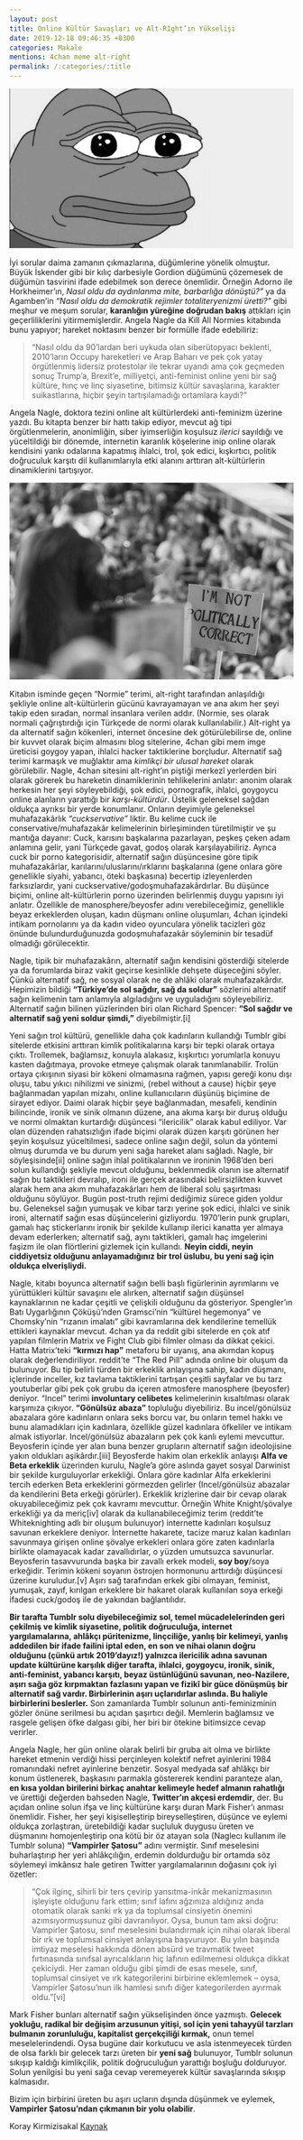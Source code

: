 ```yaml
---
layout: post
title: Online Kültür Savaşları ve Alt-RIght’ın Yükselişi
date: 2019-12-18 09:46:35 +0300
categories: Makale
mentions: 4chan meme alt-right
permalink: /:categories/:title
---
```


![image](../images/pepefroggiebw.png)

İyi sorular daima zamanın çıkmazlarına, düğümlerine yönelik olmuştur. Büyük İskender gibi bir kılıç darbesiyle Gordion düğümünü çözemesek de düğümün tasvirini ifade edebilmek son derece önemlidir. Örneğin Adorno ile Horkheimer’ın, _Nasıl oldu da aydınlanma mite, barbarlığa dönüştü?”_ ya da Agamben’in _“Nasıl oldu da demokratik rejimler totaliteryenizmi üretti?”_ gibi meşhur ve meşum sorular, **karanlığın yüreğine doğrudan bakış** attıkları için geçerliliklerini yitirmemişlerdir. Angela Nagle da Kill All Normies kitabında bunu yapıyor; hareket noktasını benzer bir formülle ifade edebiliriz: 

>“Nasıl oldu da 90’lardan beri uykuda olan siberütopyacı beklenti, 2010’ların Occupy hareketleri ve Arap Baharı ve pek çok yatay örgütlenmiş lidersiz protestolar ile tekrar uyandı ama çok geçmeden sonuç Trump’a, Brexit’e, milliyetçi, anti-feminist online yeni bir sağ kültüre, hınç ve linç siyasetine, bitimsiz kültür savaşlarına, karakter suikastlarına, hiçbir şeyin tartışılamadığı ortamlara kaydı?”

Angela Nagle, doktora tezini online alt kültürlerdeki anti-feminizm üzerine yazdı. Bu kitapta benzer bir hattı takip ediyor, mevcut ağ tipi örgütlenmelerin, anonimliğin, siber iyimserliğin koşulsuz _ilerici_ sayıldığı ve yüceltildiği bir dönemde, internetin karanlık köşelerine inip online olarak kendisini yankı odalarına kapatmış ihlalci, trol, şok edici, kışkırtıcı, politik doğruculuk karşıtı dil kullanımlarıyla etki alanını arttıran alt-kültürlerin dinamiklerini tartışıyor.

![image](../images/politicallycorrect.png)

Kitabın isminde geçen “Normie” terimi, alt-right tarafından anlaşıldığı şekliyle online alt-kültürlerin gücünü kavrayamayan ve ana akım her şeyi takip eden sıradan, normal insanlara verilen addır. (Normie, ses olarak normali çağrıştırdığı için Türkçede de normi olarak kullanılabilir.) Alt-right ya da alternatif sağın kökenleri, internet öncesine dek götürülebilirse de, online bir kuvvet olarak biçim almasını blog sitelerine, 4chan gibi mem imge üreticisi goygoy yapan, ihlalci hacker taktiklerine borçludur. Alternatif sağ terimi karmaşık ve muğlaktır ama _kimlikçi bir ulusal hareket_ olarak görülebilir. Nagle, 4chan sitesini alt-right’ın piştiği merkezî yerlerden biri olarak görerek bu hareketin dinamiklerinin tehlikelerini anlatır: anonim olarak herkesin her şeyi söyleyebildiği, şok edici, pornografik, ihlalci, goygoycu online alanların yarattığı bir _karşı-kültürdür_. Üstelik geleneksel sağdan oldukça ayrıksı bir yerde konumlanır. Onların deyimiyle geleneksel muhafazakârlık _“cuckservative”_ liktir. Bu kelime cuck ile conservative/muhafazakâr kelimelerinin birleşiminden türetilmiştir ve şu mantığa dayanır: Cuck, karısını başkalarına pazarlayan, peşkeş çeken adam anlamına gelir, yani Türkçede gavat, godoş olarak karşılayabiliriz. Ayrıca cuck bir porno kategorisidir, alternatif sağın düşüncesine göre tipik muhafazakârlar, karılarını/uluslarını/ırklarını başkalarına (gene onlara göre genellikle siyahi, yabancı, öteki başkasına) becertip izleyenlerden farksızlardır, yani cuckservative/godoşmuhafazakârdırlar. Bu düşünce biçimi, online alt-kültürlerin porno üzerinden belirlenmiş duygu yapısını iyi anlatır. Özellikle de manosphere/beyosfer adını verebileceğimiz, genellikle beyaz erkeklerden oluşan, kadın düşmanı online oluşumları, 4chan içindeki intikam pornolarını ya da kadın video oyunculara yönelik tacizleri göz önünde bulundurduğunuzda godoşmuhafazakâr söyleminin bir tesadüf olmadığı görülecektir.

Nagle, tipik bir muhafazakârın, alternatif sağın kendisini gösterdiği sitelerde ya da forumlarda biraz vakit geçirse kesinlikle dehşete düşeceğini söyler. Çünkü alternatif sağ, ne sosyal olarak ne de ahlâki olarak muhafazakârdır. Hepimizin bildiği **“Türkiye’de sol sağdır, sağ da soldur”** sözlerini alternatif sağın kelimenin tam anlamıyla algıladığını ve uyguladığını söyleyebiliriz. Alternatif sağın bilinen yüzlerinden biri olan Richard Spencer: **“Sol sağdır ve alternatif sağ yeni soldur şimdi,”** diyebilmiştir.[i]

Yeni sağın trol kültürü, genellikle daha çok kadınların kullandığı Tumblr gibi sitelerde etkisini arttıran kimlik politikalarına karşı bir tepki olarak ortaya çıktı. Trollemek, bağlamsız, konuyla alakasız, kışkırtıcı yorumlarla konuyu kasten dağıtmaya, provoke etmeye çalışmak olarak tanımlanabilir. Trolün ortaya çıkışının siyasi bir kökeni olmamasına rağmen, yapısı gereği konu dışı oluşu, tabu yıkıcı nihilizmi ve sinizmi, (rebel without a cause) hiçbir şeye bağlanmadan yapılan mizahı, online kullanıcıların düşünüş biçimine de sirayet ediyor. 
Daimi olarak hiçbir şeye bağlanmadan, mesafeli, kendinin bilincinde, ironik ve sinik olmanın düzene, ana akıma karşı bir duruş olduğu ve normi olmaktan kurtardığı düşüncesi “ilericilik” olarak kabul ediliyor. Var olan düzenden rahatsızlığın ifade biçimi olarak düzen karşıtı görünen her şeyin koşulsuz yüceltilmesi, sadece online sağın değil, solun da yöntemi olmuş durumda ve bu durum yeni sağa hareket alanı sağladı. Nagle, bir söyleşisinde[ii] online sağın ihlal politikalarının ve ironinin 1968’den beri solun kullandığı şekliyle mevcut olduğunu, beklenmedik olanın ise alternatif sağın bu taktikleri devralıp, ironi ile gerçek arasındaki belirsizlikten kuvvet alarak hem ana akım muhafazakârları hem de liberal solu şaşırtması olduğunu söylüyor. Bugün post-truth rejimi dediğimiz sürece giden yoldur bu. Geleneksel sağın yumuşak ve kibar tarzı yerine şok edici, ihlalci ve sinik ironi, alternatif sağın esas düşüncelerini gizliyordu. 1970’lerin punk grupları, gamalı haç stickerlarını ironik bir şekilde kullanıp ilerici kanatta yer almaya devam ederlerken; alternatif sağ, aynı taktikleri, gamalı haç imgelerini faşizm ile olan flörtlerini gizlemek için kullandı. **Neyin ciddi, neyin ciddiyetsiz olduğunu anlayamadığınız bir trol üslubu, bu yeni sağ için oldukça elverişliydi.**

Nagle, kitabı boyunca alternatif sağın belli başlı figürlerinin ayrımlarını ve yürüttükleri kültür savaşını ele alırken, alternatif sağın düşünsel kaynaklarının ne kadar çeşitli ve çelişkili olduğunu da gösteriyor. Spengler’ın Batı Uygarlığının Çöküşü’nden Gramsci’nin “kültürel hegemonya” ve Chomsky’nin “rızanın imalatı” gibi kavramlarına dek kendilerine temellük ettikleri kaynaklar mevcut. 4chan ya da reddit gibi sitelerde en çok atıf yapılan filmlerin Matrix ve Fight Club gibi filmler olması da dikkat çekici. Hatta Matrix’teki **“kırmızı hap”** metaforu bir uyanış, ana akımdan kopuş olarak değerlendiriliyor. reddit’te “The Red Pill” adında online bir oluşum da bulunuyor. Bu tip belirli türden bir erkeklik anlayışına sahip, kadın düşmanı, içlerinde inceller, kız tavlama taktiklerini tartışan çeşitli sayfalar ve bu tarz youtuberlar gibi pek çok grubu da içeren atmosfere manosphere (beyosfer) deniyor. “Incel” terimi **involuntary celibetes** kelimelerinin kısaltılması olarak karşımıza çıkıyor. **“Gönülsüz abaza”** topluluğu diyebiliriz. Bu incel/gönülsüz abazalara göre kadınların onlara seks borcu var, bu onların temel hakkı ve bunu alamadıkları için kadınlara, özellikle güzel kadınlara öfkeliler ve intikam almak istiyorlar. Incel/gönülsüz abazaların pek çok kanlı eylemi mevcuttur. Beyosferin içinde yer alan buna benzer grupların alternatif sağın ideolojisine yakın oldukları aşikârdır.[iii] Beyosferde hakim olan erkeklik anlayışı **Alfa ve Beta erkeklik** üzerinden kurulu, Nagle’a göre aslında gayet sosyal Darwinist bir şekilde kurguluyorlar erkekliği. Onlara göre kadınlar Alfa erkeklerini tercih ederken Beta erkeklerini görmezden gelirler (Incel/gönülsüz abazalar da kendilerini Beta erkeği görürler). Erkeklik krizlerine dair bir cevap olarak okuyabileceğimiz pek çok kavramı mevcuttur. Örneğin White Knight/şövalye erkekliği ya da meriç[iv] olarak da kullanabileceğimiz terim (reddit’te Whiteknighting adlı bir oluşum bulunuyor) internette kadınları koşulsuz savunan erkeklere deniyor. İnternette hakarete, tacize maruz kalan kadınları savunmaya girişen online şövalye erkekleri onlara göre zaten kadınlarla birlikte olamayacak kadar zavallıdırlar, o yüzden umutsuzca savunurlar. Beyosferin tasavvurunda başka bir zavallı erkek modeli, **soy boy**/soya erkeğidir. Terimin kökeni soyanın östrojen hormonunu arttırdığı düşüncesi üzerine kuruludur.[v] Aşırı sağ tarafından erkek gibi olmayan, feminist, yumuşak, zayıf, kırılgan erkeklere bir hakaret olarak kullanılan soya erkeği ifadesi cuck/godoş ile de yakından bağlantılıdır.

**Bir tarafta Tumblr solu diyebileceğimiz sol, temel mücadelelerinden geri çekilmiş ve kimlik siyasetine, politik doğruculuğa, internet yargılamalarına, ahlâkçı püritenizme, linçciliğe, yanlış bir kelimeyi, yanlış addedilen bir ifade failini iptal eden, en son ve nihai olanın doğru olduğunu (çünkü artık 2019’dayız!) yalnızca ilericilik adına savunan update kültürüne karşılık diğer tarafta, ihlalci, goygoycu, ironik, sinik, anti-feminist, yabancı karşıtı, beyaz üstünlüğünü savunan, neo-Nazilere, aşırı sağa göz kırpmaktan fazlasını yapan ve fizikî bir güce dönüşmüş bir alternatif sağ vardır. Birbirlerinin aşırı uçlarıdırlar aslında. Bu haliyle birbirlerini beslerler.** Son zamanlarda Tumblr solunun anti-feminizminin gözler önüne serilmesi bu açıdan şaşırtıcı değil. Memlerin bağlamsız ve rasgele gelişen öfke dalgası gibi, her biri bir ötekine bitimsizce cevap verirler.

Angela Nagle, her gün online olarak belirli bir gruba ait olma ve birlikte hareket etmenin verdiği hissi perçinleyen kolektif nefret ayinlerini 1984 romanındaki nefret ayinlerine benzetir. Sosyal medyada saf ahlâkçı bir konum üstlenerek, başkasını parmakla göstererek kendini paranteze alan, **en kısa yoldan birilerini birkaç anahtar kelimeyle hedef almanın rahatlığı** ve ürettiği değerden bahseden Nagle, **Twitter’ın akçesi erdemdir**, der. Bu açıdan online solun ifşa ve linç kültürüne karşı duran Mark Fisher’ı anması önemlidir. Fisher, her şeyi kişiselleştirip bireyselleştiren, düşünce ve eylemi oldukça zorlaştıran, üretebildiği kadar suçluluk duygusu üreten ve düşmanını homojenleştirip ona kötü bir öz atayan sola (Naglecı kullanım ile Tumblr soluna) **“Vampirler Şatosu”** adını vermiştir. Sınıf meselesini buharlaştırıp her yeri ahlâkçılığın, erdemin doldurduğu bir ortamda söz söylemeyi imkânsız hale getiren Twitter yargılamalarının doğasını çok iyi özetler:


>“Çok ilginç, sihirli bir ters çevirip yansıtma-inkâr mekanizmasının işleyişte olduğunu fark ettim; sınıf lafını ağzınıza aldığınız anda otomatik olarak sanki ırk ya da toplumsal cinsiyetin önemini azımsıyormuşsunuz gibi davranılıyor. Oysa, bunun tam aksi doğru: Vampirler Şatosu, sınıf meselesini bulandırmak için nihai olarak liberal bir ırk ve toplumsal cinsiyet anlayışına başvuruyor. Bu yılın başında imtiyaz meselesi hakkında dönen absürd ve travmatik tweet fırtınasında sınıfsal ayrıcalıkların hiç lafının edilmemesi oldukça dikkat çekiciydi. Her zaman olduğu gibi şimdi de esas mesele, sınıf, toplumsal cinsiyet ve ırk kategorilerini birbirine eklemlemek – oysa, Vampirler Şatosu’nun ilk hamlesi sınıfı diğer kategorilerden ayırmak oldu.”[vi]

Mark Fisher bunları alternatif sağın yükselişinden önce yazmıştı. **Gelecek yokluğu, radikal bir değişim arzusunun yitişi, sol için yeni tahayyül tarzları bulmanın zorunluluğu, kapitalist gerçekçiliği kırmak,** onun temel meselelerindendi. Oysa bugüne dair korkutucu ve asla istenmeyecek türden de olsa farklı bir gelecek tarzı üreten bir **yeni sağ** bulunuyor, Tumblr solunun sıkışıp kaldığı kimlikçilik, politik doğruculuğun yarattığı boşluğu dolduruyor. Solun yenilgisi bu yeni sağa cevap veremeyerek kültür savaşlarında sıkışıp kalmasıdır.

Bizim için birbirini üreten bu aşırı uçların dışında düşünmek ve eylemek, **Vampirler Şatosu’ndan çıkmanın bir yolu olabilir**.

Koray Kirmizisakal
[Kaynak](https://birikimdergisi.com/guncel/9846/online-kultur-savaslari-ve-alt-rightin-yukselisi)


